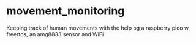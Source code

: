 # movement_monitoring
Keeping track of human movements with the help og a raspberry pico w, freertos, an amg8833 sensor and WiFi
